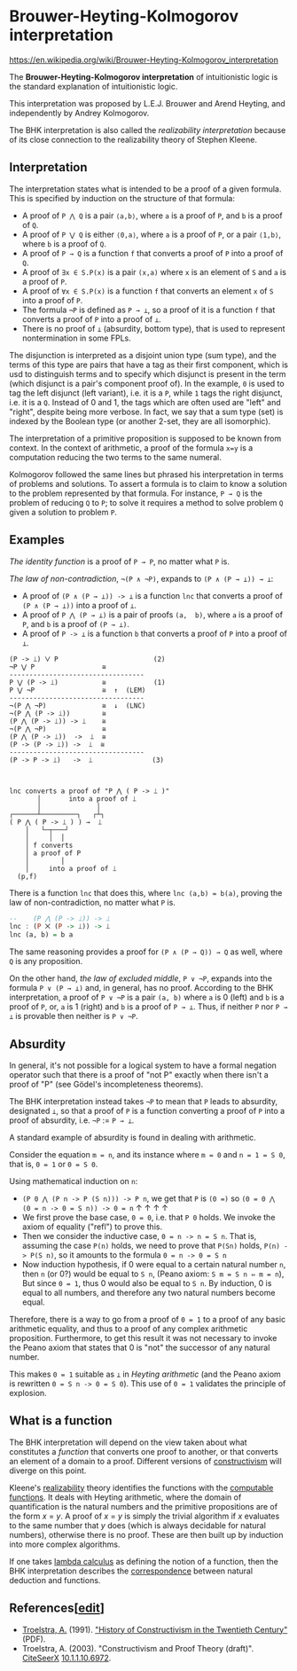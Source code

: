 # Brouwer-Heyting-Kolmogorov interpretation

https://en.wikipedia.org/wiki/Brouwer-Heyting-Kolmogorov_interpretation

The **Brouwer-Heyting-Kolmogorov interpretation** of intuitionistic logic is the standard explanation of intuitionistic logic.

This interpretation was proposed by L.E.J. Brouwer and Arend Heyting, and independently by Andrey Kolmogorov.

The BHK interpretation is also called the *realizability interpretation* because of its close connection to the realizability theory of Stephen Kleene.


## Interpretation

The interpretation states what is intended to be a proof of a given formula. This is specified by induction on the structure of that formula:
- A proof of `P ⋀ Q` is a pair `⟨a,b⟩`, where `a` is a proof of `P`, and `b` is a proof of `Q`.
- A proof of `P ⋁ Q` is either `⟨0,a⟩`, where `a` is a proof of `P`, or a pair `⟨1,b⟩`, where `b` is a proof of `Q`.
- A proof of `P → Q` is a function `f` that converts a proof of `P` into a proof of `Q`.
- A proof of `∃x ∈ S.P(x)` is a pair `(x,a)` where `x` is an element of `S` and `a` is a proof of `P`.
- A proof of `∀x ∈ S.P(x)` is a function `f` that converts an element `x` of `S` into a proof of `P`.
- The formula `¬P` is defined as `P → ⊥`, so a proof of it is a function `f` that converts a proof of `P` into a proof of `⊥`.
- There is no proof of `⊥` (absurdity, bottom type), that is used to represent nontermination in some FPLs.

The disjunction is interpreted as a disjoint union type (sum type), and the terms of this type are pairs that have a tag as their first component, which is usd to distinguish terms and to specify which disjunct is present in the term (which disjunct is a pair's component proof of). In the example, `0` is used to tag the left disjunct (left variant), i.e. it is a `P`, while `1` tags the right disjunct, i.e. it is a `Q`. Instead of 0 and 1, the tags which are often used are "left" and "right", despite being more verbose. In fact, we say that a sum type (set) is indexed by the Boolean type (or another 2-set, they are all isomorphic).

The interpretation of a primitive proposition is supposed to be known from context. In the context of arithmetic, a proof of the formula `x=y` is a computation reducing the two terms to the same numeral.

Kolmogorov followed the same lines but phrased his interpretation in terms of problems and solutions. To assert a formula is to claim to know a solution to the problem represented by that formula. For instance, `P → Q` is the problem of reducing `Q` to `P`; to solve it requires a method to solve problem `Q` given a solution to problem `P`.


## Examples

*The identity function* is a proof of `P → P`, no matter what `P` is.

*The law of non-contradiction*, `¬(P ∧ ¬P)`, expands to `(P ∧ (P → ⊥)) → ⊥`:
- A proof of `(P ∧ (P → ⊥)) -> ⊥` 
  is a function `lnc` that converts 
  a proof of `(P ∧ (P → ⊥))` 
  into a proof of `⊥`.
- A proof of `P ⋀ (P → ⊥)` 
  is a pair of proofs `(a,  b)`, 
  where `a` is a proof of `P`, 
  and `b` is a proof of `(P → ⊥)`.
- A proof of `P -> ⊥` is a function `b` that 
  converts a proof of `P` into a proof of `⊥`.


```
(P -> ⟘) ⋁ P                        (2)
¬P ⋁ P                 ≅
----------------------------------
P ⋁ (P -> ⟘)           ≅            (1)
P ⋁ ¬P                 ≅  ↑  (LEM)
----------------------------------
¬(P ⋀ ¬P)              ≅  ↓  (LNC)
¬(P ⋀ (P -> ⟘))        ≅
(P ⋀ (P -> ⟘)) -> ⟘    ≅
¬(P ⋀ ¬P)              ≅
(P ⋀ (P -> ⟘))  ->  ⟘  ≅
(P -> (P -> ⟘)) ->  ⟘  ≅
----------------------------------
(P -> P -> ⟘)   ->  ⟘               (3)



lnc converts a proof of "P ⋀ ( P -> ⟘ )"
       │       into a proof of ⟘
       │              │
┌──────┴─────────┐   ┌┴┐
( P ⋀ ( P -> ⟘ ) ) →  ⟘
    │   └─┬───┘
    │     │  │
    │ f converts
    │ a proof of P
    │        │
    │     into a proof of ⟘
  (p,f)
```

There is a function `lnc` that does this, where `lnc (a,b) = b(a)`, proving the law of non-contradiction, no matter what `P` is.

```hs
--    (P ⋀ (P -> ⟘)) -> ⟘
lnc : (P ⨉ (P -> ⟘)) -> ⟘
lnc (a, b) = b a
```

The same reasoning provides a proof for `(P ∧ (P → Q)) → Q` as well, where `Q` is any proposition.

On the other hand, *the law of excluded middle*, `P ∨ ¬P`, expands into the formula `P ∨ (P → ⊥)` and, in general, has no proof. 
According to the BHK interpretation, 
a proof of `P ∨ ¬P` is a pair `(a, b)` 
where `a` is 0 (left) and `b` is a proof of `P`, 
or, `a` is 1 (right) and `b` is a proof of `P → ⊥`. 
Thus, if neither `P` nor `P → ⊥` is provable 
then neither is `P ∨ ¬P`.


## Absurdity

In general, it's not possible for a logical system to have a formal negation operator such that there is a proof of "not P" exactly when there isn't a proof of "P" (see Gödel's incompleteness theorems).

The BHK interpretation instead takes `¬P` to mean that `P` leads to absurdity, designated `⊥`, so that a proof of `P` is a function converting a proof of `P` into a proof of absurdity, i.e. `¬P` := `P → ⊥`.

A standard example of absurdity is found in dealing with arithmetic. 

Consider the equation `m = n`, 
and its instance where `m = 0` and `n = 1 = S 0`, 
that is, `0 = 1` or `0 = S 0`.

Using mathematical induction on `n`:
- `(P 0 ⋀ (P n -> P (S n))) -> P n`, 
  we get that `P` is `(0 =)` so 
  `(0 = 0 ⋀ (0 = n -> 0 = S n)) -> 0 = n`
       ↑       ↑       ↑          ↑
- We first prove the base case, `0 = 0`, i.e. that `P 0` holds.
  We invoke the axiom of equality ("refl") to prove this.
- Then we consider the inductive case, `0 = n -> n = S n`.
  That is, assuming the case `P(n)` holds, 
  we need to prove that `P(Sn)` holds, `P(n) -> P(S n)`, 
  so it amounts to the formula `0 = n -> 0 = S n`
- Now induction hypothesis, 
  if 0 were equal to a certain natural number `n`, 
  then `n` (or 0?) would be equal to `S n`, 
  (Peano axiom: `S m = S n ⇔ m = n`), 
  But since `0 = 1`, thus 0 would also be equal to `S n`. 
  By induction, 0 is equal to all numbers, 
  and therefore any two natural numbers become equal.


Therefore, there is a way to go from a proof of `0 = 1` to a proof of any basic arithmetic equality, and thus to a proof of any complex arithmetic proposition. Furthermore, to get this result it was not necessary to invoke the Peano axiom that states that 0 is "not" the successor of any natural number.

This makes `0 = 1` suitable as `⊥` in *Heyting arithmetic* (and the Peano axiom is rewritten `0 = S n -> 0 = S 0`). This use of `0 = 1` validates the principle of explosion.


## What is a function

The BHK interpretation will depend on the view taken about what constitutes a *function* that converts one proof to another, or that converts an element of a domain to a proof. Different versions of [constructivism][24] will diverge on this point.

Kleene's [realizability][25] theory identifies the functions with the [computable functions][26]. It deals with Heyting arithmetic, where the domain of quantification is the natural numbers and the primitive propositions are of the form *x* = *y*. A proof of *x* = *y* is simply the trivial algorithm if *x* evaluates to the same number that *y* does (which is always decidable for natural numbers), otherwise there is no proof. These are then built up by induction into more complex algorithms.

If one takes [lambda calculus][27] as defining the notion of a function, then the BHK interpretation describes the [correspondence][28] between natural deduction and functions.

## References\[[edit][29]\]

-   [Troelstra, A.][30] (1991). ["History of Constructivism in the Twentieth Century"][31] (PDF).
-   Troelstra, A. (2003). "Constructivism and Proof Theory (draft)". [CiteSeerX][32] [10.1.1.10.6972][33].

[1]: https://en.wikipedia.org/wiki/Mathematical_logic "Mathematical logic"
[2]: https://en.wikipedia.org/wiki/Intuitionistic_logic "Intuitionistic logic"
[3]: https://en.wikipedia.org/wiki/L._E._J._Brouwer "L. E. J. Brouwer"
[4]: https://en.wikipedia.org/wiki/Arend_Heyting "Arend Heyting"
[5]: https://en.wikipedia.org/wiki/Andrey_Kolmogorov "Andrey Kolmogorov"
[6]: https://en.wikipedia.org/wiki/Realizability "Realizability"
[7]: https://en.wikipedia.org/wiki/Stephen_Kleene "Stephen Kleene"
[8]: https://en.wikipedia.org/wiki/Brouwer%E2%80%93Heyting%E2%80%93Kolmogorov_interpretation#cite_note-1
[9]: https://en.wikipedia.org/w/index.php?title=Brouwer%E2%80%93Heyting%E2%80%93Kolmogorov_interpretation&action=edit&section=1 "Edit section: The interpretation"
[10]: https://en.wikipedia.org/wiki/Formula_(mathematical_logic) "Formula (mathematical logic)"
[11]: https://en.wikipedia.org/wiki/Induction_on_the_structure "Induction on the structure"
[12]: https://en.wikipedia.org/w/index.php?title=Brouwer%E2%80%93Heyting%E2%80%93Kolmogorov_interpretation&action=edit&section=2 "Edit section: Examples"
[13]: https://en.wikipedia.org/wiki/Law_of_non-contradiction "Law of non-contradiction"
[14]: https://en.wikipedia.org/wiki/Law_of_excluded_middle
[15]: https://en.wikipedia.org/w/index.php?title=Brouwer%E2%80%93Heyting%E2%80%93Kolmogorov_interpretation&action=edit&section=3 "Edit section: What is absurdity?"
[16]: https://en.wikipedia.org/wiki/Logical_system "Logical system"
[17]: https://en.wikipedia.org/wiki/G%C3%B6del%27s_incompleteness_theorems
[18]: https://en.wikipedia.org/wiki/Mathematical_induction "Mathematical induction"
[19]: https://en.wikipedia.org/wiki/Natural_number "Natural number"
[20]: https://en.wikipedia.org/wiki/Peano_arithmetic "Peano arithmetic"
[21]: https://en.wikipedia.org/wiki/Heyting_arithmetic "Heyting arithmetic"
[22]: https://en.wikipedia.org/wiki/Principle_of_explosion "Principle of explosion"
[23]: https://en.wikipedia.org/w/index.php?title=Brouwer%E2%80%93Heyting%E2%80%93Kolmogorov_interpretation&action=edit&section=4 "Edit section: What is a function?"
[24]: https://en.wikipedia.org/wiki/Constructivism_(mathematics) "Constructivism (mathematics)"
[25]: https://en.wikipedia.org/wiki/Realizability "Realizability"
[26]: https://en.wikipedia.org/wiki/Computable_function
[27]: https://en.wikipedia.org/wiki/Lambda_calculus "Lambda calculus"
[28]: https://en.wikipedia.org/wiki/Curry%E2%80%93Howard_correspondence "Curry-Howard correspondence"
[29]: https://en.wikipedia.org/w/index.php?title=Brouwer%E2%80%93Heyting%E2%80%93Kolmogorov_interpretation&action=edit&section=5 "Edit section: References"
[30]: https://en.wikipedia.org/wiki/A._S._Troelstra "A. S. Troelstra"
[31]: http://www.illc.uva.nl/Research/Publications/Reports/ML-1991-05.text.pdf
[32]: https://en.wikipedia.org/wiki/CiteSeerX_(identifier) "CiteSeerX (identifier)"
[33]: https://citeseerx.ist.psu.edu/viewdoc/summary?doi=10.1.1.10.6972
